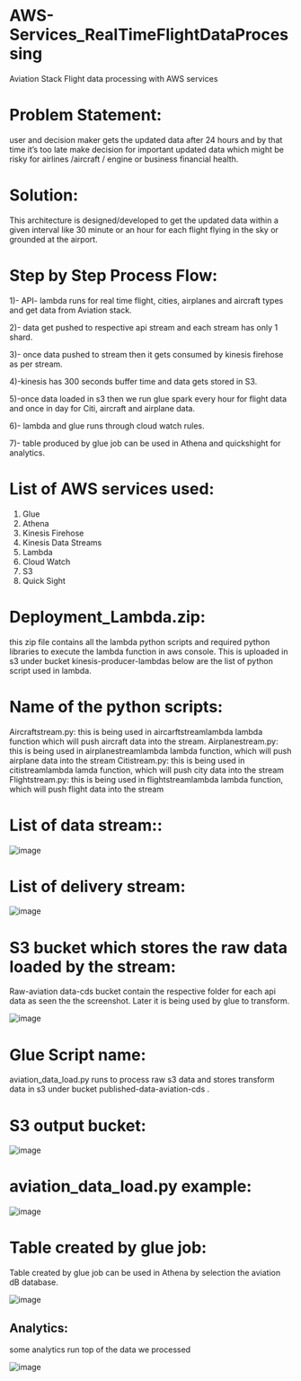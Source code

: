 # AWS-Services_RealTimeFlightDataProcessing
Aviation Stack Flight data processing with AWS services

# Problem Statement: 
user and decision maker gets the updated data after 24 hours and by that time it’s too late make decision for important updated data which might be risky for airlines /aircraft / engine or business financial health.

# Solution: 
This architecture is designed/developed to get the updated data within a given interval like 30 minute or an hour for each flight flying in the sky or grounded at the airport.

# Step by Step Process Flow:
1)- API- lambda runs for real time flight, cities, airplanes and aircraft types and get data from Aviation stack.

2)- data get pushed to respective api stream and each stream has only 1 shard.

3)- once data pushed to stream then it gets consumed by kinesis firehose as per stream.

4)-kinesis has 300 seconds buffer time and data gets stored in S3.

5)-once data loaded in s3 then we run glue spark every hour for flight data and once in day for Citi, aircraft and airplane data.

6)- lambda and glue runs through cloud watch rules.

7)- table produced by glue job can be used in Athena and quickshight for analytics.

# List of AWS services used:
1) Glue
2) Athena
3) Kinesis Firehose
4) Kinesis Data Streams
5) Lambda
6) Cloud Watch
7) S3
8) Quick Sight


# Deployment_Lambda.zip: 
this zip file contains all the lambda python scripts and required python libraries to execute the lambda function in aws console. This is uploaded in s3 under bucket kinesis-producer-lambdas below are the list of python script used in lambda.

# Name of the python scripts:
Aircraftstream.py: this is being used in aircarftstreamlambda lambda function which will push aircraft data into the stream.
Airplanestream.py: this is being used in airplanestreamlambda lambda function, which will push airplane data into the stream
Citistream.py: this is being used in citistreamlambda lamda function, which will push city data into the stream
Flightstream.py: this is being used in flightstreamlambda lambda function, which will push flight data into the stream

# List of data stream::

![image](https://user-images.githubusercontent.com/26443357/104780268-82e45600-574e-11eb-94d0-0b2c9d996fd9.png)

# List of delivery stream:
![image](https://user-images.githubusercontent.com/26443357/104780301-8e378180-574e-11eb-9e89-aaf6360d96a3.png)

# S3 bucket which stores the raw data loaded by the stream:
Raw-aviation data-cds bucket contain the respective folder for each api data as seen the the screenshot. Later it is being used by glue to transform.

![image](https://user-images.githubusercontent.com/26443357/104780635-11f16e00-574f-11eb-84a4-9a4a248853f1.png)

# Glue Script name: 
aviation_data_load.py runs to process raw s3 data and stores transform data in s3 under bucket published-data-aviation-cds .

# S3 output bucket:

![image](https://user-images.githubusercontent.com/26443357/104780739-3f3e1c00-574f-11eb-9ad0-23fa3f7dc023.png)

# aviation_data_load.py example:

![image](https://user-images.githubusercontent.com/26443357/104780972-a2c84980-574f-11eb-9f93-ea6710e47485.png)



# Table created by glue job:

Table created by glue job can be used in Athena by selection the aviation dB database.

![image](https://user-images.githubusercontent.com/26443357/104781026-b8d60a00-574f-11eb-816f-a00b53e04881.png)

## Analytics: 
some analytics run top of the data we processed 

![image](https://user-images.githubusercontent.com/26443357/104781185-06527700-5750-11eb-86f1-2ae66a95c36f.png)





